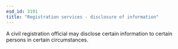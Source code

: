 ```yaml
---
esd_id: 3191
title: "Registration services - disclosure of information"
---
```


A civil registration official may disclose certain information to certain persons in certain circumstances.


